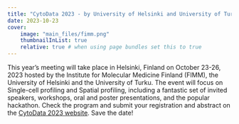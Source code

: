 ```yaml
---
title: "CytoData 2023 - by University of Helsinki and University of Turku"
date: 2023-10-23
cover:
    image: "main_files/fimm.png"
    thumbnailInList: true
    relative: true # when using page bundles set this to true
---
```

This year’s meeting will take place in Helsinki, Finland on October 23-26, 2023 hosted by the Institute for Molecular Medicine Finland (FIMM), the University of Helsinki and the University of Turku. The event will focus on Single-cell profiling and Spatial profiling, including a fantastic set of invited speakers, workshops, oral and poster presentations, and the popular hackathon. Check the program and submit your registration and abstract on the [CytoData 2023 website](https://www.helsinki.fi/en/conferences/cytodata-2023).
Save the date!
